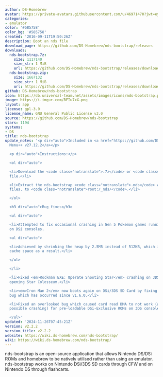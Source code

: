 ```yaml
---
author: DS-Homebrew
avatar: https://private-avatars.githubusercontent.com/u/46971470?jwt=eyJhbGciOiJIUzI1NiIsInR5cCI6IkpXVCJ9.eyJpc3MiOiJnaXRodWIuY29tIiwiYXVkIjoicmF3LmdpdGh1YnVzZXJjb250ZW50LmNvbSIsImtleSI6ImtleTEiLCJleHAiOjE3MzQ2NzIwNjAsIm5iZiI6MTczNDY3MDg2MCwicGF0aCI6Ii91LzQ2OTcxNDcwIn0.Lt1NHG3Scc4FHQsUwO-ZPFu9xxtNU_psATIKscNsm7I&v=4
categories:
- emulator
color: '#585758'
color_bg: '#585758'
created: '2016-09-11T19:50:26Z'
description: Boot an nds file
download_page: https://github.com/DS-Homebrew/nds-bootstrap/releases
downloads:
  nds-bootstrap.7z:
    size: 1117140
    size_str: 1 MiB
    url: https://github.com/DS-Homebrew/nds-bootstrap/releases/download/v2.2.2/nds-bootstrap.7z
  nds-bootstrap.zip:
    size: 1667132
    size_str: 1 MiB
    url: https://github.com/DS-Homebrew/nds-bootstrap/releases/download/v2.2.2/nds-bootstrap.zip
github: DS-Homebrew/nds-bootstrap
icon: https://db.universal-team.net/assets/images/icons/nds-bootstrap.png
image: https://i.imgur.com/BFIu7xX.png
layout: app
license: gpl-3.0
license_name: GNU General Public License v3.0
source: https://github.com/DS-Homebrew/nds-bootstrap
stars: 1194
systems:
- DS
title: nds-bootstrap
update_notes: '<p dir="auto">Included in <a href="https://github.com/DS-Homebrew/TWiLightMenu/releases/tag/v27.12.2"><strong>TW</strong>i<strong>L</strong>ight
  Menu++ v27.12.2</a></p>

  <p dir="auto">Instructions:</p>

  <ol dir="auto">

  <li>Download the <code class="notranslate">.7z</code> or <code class="notranslate">.zip</code>
  file.</li>

  <li>Extract the nds-bootstrap <code class="notranslate">.nds</code> and <code class="notranslate">.ver</code>
  files, to <code class="notranslate">root:/_nds/</code>.</li>

  </ol>

  <h3 dir="auto">Bug fixes</h3>

  <ul dir="auto">

  <li>Attempted to fix occasional crashing in Gen 5 Pokemon games running in DSi mode
  on DSi consoles.

  <ul dir="auto">

  <li>Achieved by shrinking the heap by 2.5MB instead of 512KB, which increases LRU
  cache space as a result.</li>

  </ul>

  </li>

  <li>Fixed <em>Rockman EXE: Operate Shooting Star</em> crashing on 3DS consoles when
  opening Star Colosseum.</li>

  <li><em>Iron Man 2</em> now boots again on DSi/3DS SD Card by fixing an overlooked
  bug which has occurred since v1.6.0.</li>

  <li>Fixed an overlooked bug which caused card read DMA to not work (and as a result,
  possible crashing) for pre-loadable DSi-Exclusive ROMs on 3DS consoles.</li>

  </ul>'
updated: '2024-11-26T07:45:21Z'
version: v2.2.2
version_title: v2.2.2
website: https://wiki.ds-homebrew.com/nds-bootstrap/
wiki: https://wiki.ds-homebrew.com/nds-bootstrap/
---
```

nds-bootstrap is an open-source application that allows Nintendo DS/DSi ROMs and homebrew to be natively utilised rather than using an emulator. nds-bootstrap works on Nintendo DSi/3DS SD cards through CFW and on Nintendo DS through flashcarts.